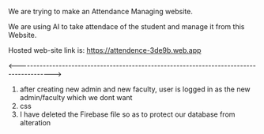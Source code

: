 We are trying to make an Attendance Managing website.

We are using AI to take attendace of the student and manage it from this Website.

Hosted web-site link is:  https://attendence-3de9b.web.app

<----------------------------------------------------------------------------------------->

1) after creating new admin and new faculty, user is logged in as the new admin/faculty which we dont want
2) css
3) I have deleted the Firebase file so as to protect our database from alteration
